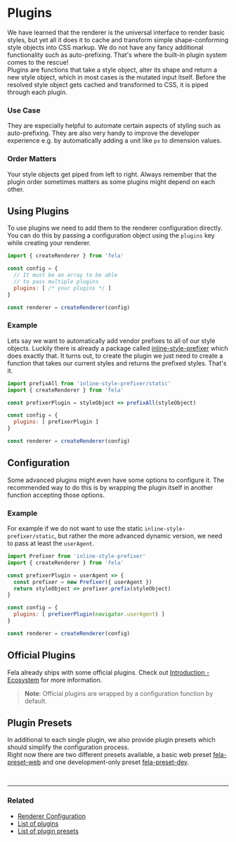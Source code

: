 # Plugins

We have learned that the renderer is the universal interface to render basic styles, but yet all it does it to cache and transform simple shape-conforming style objects into CSS markup. We do not have any fancy additional functionality such as auto-prefixing. That's where the built-in plugin system comes to the rescue!<br>
Plugins are functions that take a style object, alter its shape and return a new style object, which in most cases is the mutated input itself.
Before the resolved style object gets cached and transformed to CSS, it is piped through each plugin.

### Use Case
They are especially helpful to automate certain aspects of styling such as auto-prefixing. They are also very handy to improve the developer experience e.g. by automatically adding a unit like `px` to dimension values.

### Order Matters
Your style objects get piped from left to right. Always remember that the plugin order sometimes matters as some plugins might depend on each other.


## Using Plugins
To use plugins we need to add them to the renderer configuration directly. You can do this by passing a configuration object using the `plugins` key while creating your renderer.

```javascript
import { createRenderer } from 'fela'

const config = {
  // It must be an array to be able
  // to pass multiple plugins
  plugins: [ /* your plugins */ ]
}

const renderer = createRenderer(config)
```

### Example
Lets say we want to automatically add vendor prefixes to all of our style objects. Luckily there is already a package called [inline-style-prefixer](https://github.com/rofrischmann/inline-style-prefixer) which does exactly that.
It turns out, to create the plugin we just need to create a function that takes our current styles and returns the prefixed styles. That's it.

```javascript
import prefixAll from 'inline-style-prefixer/static'
import { createRenderer } from 'fela'

const prefixerPlugin = styleObject => prefixAll(styleObject)

const config = {
  plugins: [ prefixerPlugin ]
}

const renderer = createRenderer(config)
```

## Configuration
Some advanced plugins might even have some options to configure it. The recommended way to do this is by wrapping the plugin itself in another function accepting those options.

### Example
For example if we do not want to use the static `inline-style-prefixer/static`, but rather the more advanced dynamic version, we need to pass at least the `userAgent`.


```javascript
import Prefixer from 'inline-style-prefixer'
import { createRenderer } from 'fela'

const prefixerPlugin = userAgent => {
  const prefixer = new Prefixer({ userAgent })
  return styleObject => prefixer.prefix(styleObject)
}

const config = {
  plugins: [ prefixerPlugin(navigator.userAgent) ]
}

const renderer = createRenderer(config)
```

## Official Plugins
Fela already ships with some official plugins. Check out [Introduction - Ecosystem](../introduction/Ecosystem.md#plugins) for more information.<br>
> **Note**: Official plugins are wrapped by a configuration function by default.

## Plugin Presets
In additional to each single plugin, we also provide plugin presets which should simplify the configuration process.<br>
Right now there are two different presets available, a basic web preset [fela-preset-web](https://github.com/rofrischmann/fela/tree/master/packages/fela-preset-web) and one development-only preset [fela-preset-dev](https://github.com/rofrischmann/fela/tree/master/packages/fela-preset-dev).


<br>

---

### Related
* [Renderer Configuration](RendererConfiguration.md)
* [List of plugins](../introduction/Ecosystem.md#plugins)
* [List of plugin presets](../introduction/Ecosystem.md#plugin-presets)
